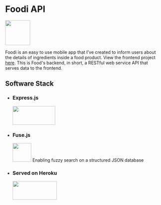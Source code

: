 # Foodi API


<a href="https://play.google.com/store/apps/details?id=com.SaltyNerd.Foodi" target="_blank">

  <img src="https://play.google.com/intl/en_us/badges/static/images/badges/en_badge_web_generic.png" height="80"/>
</a>

Foodi is an easy to use mobile app that I've created to inform users about the details of ingredients inside a food product. View the frontend project <a href="https://github.com/markchen8717/Foodi/tree/master/Frontend">here</a>. This is Food's backend, in short, a RESTful web service API that serves data to the frontend.

## Software Stack
- ### Express.js
    <img src="https://miro.medium.com/max/6668/1*XP-mZOrIqX7OsFInN2ngRQ.png" width=137 height=60/>
- ### Fuse.js
    <img src="https://fusejs.io/icons/android-icon-192x192.png" width=60 height=60/>
    Enabling fuzzy search on a structured JSON database
- ### Served on Heroku
    <img src="https://miro.medium.com/max/3600/1*fIjRtO5P8zc3pjs0E5hYkw.png" width=142 height=60/>
